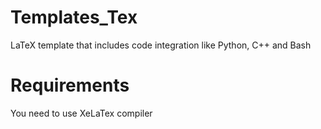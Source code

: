# Templates_Tex
LaTeX template that includes code integration like Python, C++ and Bash
# Requirements 
You need to use XeLaTex compiler
